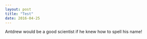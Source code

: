 ```yaml
---
layout: post
title: "Test"
date: 2016-04-25
---
```


Antdrew would be a good scientist if he knew how to spell his name!
